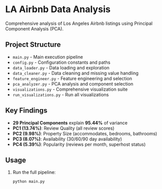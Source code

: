 # LA Airbnb Data Analysis

Comprehensive analysis of Los Angeles Airbnb listings using Principal Component Analysis (PCA).

## Project Structure

- `main.py` - Main execution pipeline
- `config.py` - Configuration constants and paths
- `data_loader.py` - Data loading and exploration
- `data_cleaner.py` - Data cleaning and missing value handling
- `feature_engineer.py` - Feature engineering and selection
- `pca_analyzer.py` - PCA analysis and component selection
- `visualizations.py` - Comprehensive visualization suite
- `run_visualizations.py` - Run all visualizations

## Key Findings

- **29 Principal Components** explain **95.44%** of variance
- **PC1 (13.74%)**: Review Quality (all review scores)
- **PC2 (9.98%)**: Property Size (accommodates, bedrooms, bathrooms)
- **PC3 (8.07%)**: Availability (30/60/90 day availability)
- **PC4 (5.39%)**: Popularity (reviews per month, superhost status)

## Usage

1. Run the full pipeline:
   ```bash
   python main.py
